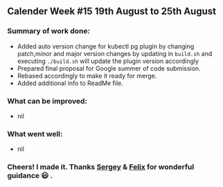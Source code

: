 ## Calender Week #15 19th August to 25th August

### Summary of work done: 

 - Added auto version change for kubectl pg plugin by changing patch,minor and major version changes by 
 updating in ```build.sh``` and executing ```./build.sh``` will update the plugin version accordingly
 - Prepared final proposal for Google summer of code submission.
 - Rebased accordingly to make it ready for merge.
 - Added additional info to ReadMe file.
 
### What can be improved:

- nil

### What went well:

- nil
  
### Cheers! I made it. Thanks [Sergey](https://github.com/sdudoladov) & [Felix](https://github.com/FxKu) for wonderful guidance :smiley: .

